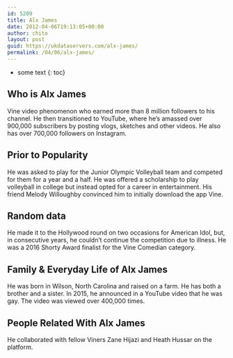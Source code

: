 ```yaml
---
id: 5209
title: Alx James
date: 2012-04-06T19:13:05+00:00
author: chito
layout: post
guid: https://ukdataservers.com/alx-james/
permalink: /04/06/alx-james/
---
```


* some text
{: toc}
          
          
## Who is  Alx James
                  
                  
                  
Vine video phenomenon who earned more than 8 million followers to his channel. He then transitioned to YouTube, where he&#8217;s amassed over 900,000 subscribers by posting vlogs, sketches and other videos. He also has over 700,000 followers on Instagram.
                  
                
                
                
## Prior to Popularity 
                  
                  
                  
He was asked to play for the Junior Olympic Volleyball team and competed for them for a year and a half. He was offered a scholarship to play volleyball in college but instead opted for a career in entertainment. His friend Melody Willoughby convinced him to initially download the app Vine.
                  
                
                
                
## Random data 
                  
                  
                  
He made it to the Hollywood round on two occasions for American Idol, but, in consecutive years, he couldn&#8217;t continue the competition due to illness. He was a 2016 Shorty Award finalist for the Vine Comedian category.
                  
                
                
                
## Family & Everyday Life of Alx James
                  
                  
                  
He was born in Wilson, North Carolina and raised on a farm. He has both a brother and a sister. In 2015, he announced in a YouTube video that he was gay. The video was viewed over 400,000 times.
                  
                
                
                
## People Related With  Alx James
                  
                  
                  
He collaborated with fellow Viners Zane Hijazi and Heath Hussar on the platform.
                  
                
              
            
          
          
          
    
    
  
